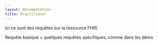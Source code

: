 ```yaml
---
layout: documentation
title: Practitioner
---
```



Ici ce sont des requêtes sur la ressource FHIR. 

Requête basique + quelques requêtes spécifiques, comme dans les démo

